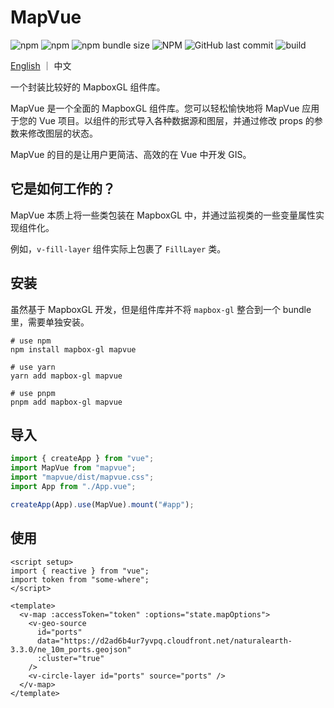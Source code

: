 # MapVue

![npm](https://img.shields.io/npm/v/mapvue)
![npm](https://img.shields.io/npm/dw/mapvue)
![npm bundle size](https://img.shields.io/bundlephobia/minzip/mapvue)
![NPM](https://img.shields.io/npm/l/mapvue)
![GitHub last commit](https://img.shields.io/github/last-commit/timeroute/mapvue)
![build](https://github.com/timeroute/mapvue/actions/workflows/test.yml/badge.svg)

[English](./README.md) ｜ 中文

一个封装比较好的 MapboxGL 组件库。

MapVue 是一个全面的 MapboxGL 组件库。您可以轻松愉快地将 MapVue 应用于您的 Vue 项目。以组件的形式导入各种数据源和图层，并通过修改 props 的参数来修改图层的状态。

MapVue 的目的是让用户更简洁、高效的在 Vue 中开发 GIS。

## 它是如何工作的？

MapVue 本质上将一些类包装在 MapboxGL 中，并通过监视类的一些变量属性实现组件化。

例如，`v-fill-layer` 组件实际上包裹了 `FillLayer` 类。

## 安装

虽然基于 MapboxGL 开发，但是组件库并不将 `mapbox-gl` 整合到一个 bundle 里，需要单独安装。

```shell
# use npm
npm install mapbox-gl mapvue

# use yarn
yarn add mapbox-gl mapvue

# use pnpm
pnpm add mapbox-gl mapvue
```

## 导入

```ts
import { createApp } from "vue";
import MapVue from "mapvue";
import "mapvue/dist/mapvue.css";
import App from "./App.vue";

createApp(App).use(MapVue).mount("#app");
```

## 使用

```vue
<script setup>
import { reactive } from "vue";
import token from "some-where";
</script>

<template>
  <v-map :accessToken="token" :options="state.mapOptions">
    <v-geo-source
      id="ports"
      data="https://d2ad6b4ur7yvpq.cloudfront.net/naturalearth-3.3.0/ne_10m_ports.geojson"
      :cluster="true"
    />
    <v-circle-layer id="ports" source="ports" />
  </v-map>
</template>
```
